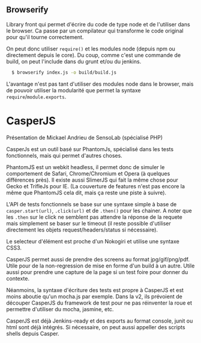 ## Browserify

Library front qui permet d'écrire du code de type node et de l'utiliser dans le
browser. Ca passe par un compilateur qui transforme le code original pour qu'il
tourne correctement.

On peut donc utiliser `require()` et les modules node (depuis npm ou directement
depuis le core). Du coup, comme c'est une commande de build, on peut l'include
dans du grunt et/ou du jenkins.

```sh
  $ browserify index.js -o build/build.js
```

L'avantage n'est pas tant d'utiliser des modules node dans le browser, mais de
pouvoir utiliser la modularité que permet la syntaxe `require`/`module.exports`.

# CasperJS

Présentation de Mickael Andrieu de SensoLab (spécialisé PHP)

CasperJs est un outil basé sur PhantomJs, spécialisé dans les tests
fonctionnels, mais qui permet d'autres choses.

PhantomJS est un webkit headless, il permet donc de simuler le comportement de
Safari, Chrome/Chromium et Opera (à quelques différences près). Il existe aussi
SlimerJS qui fait la même chose pour Gecko et TrifleJs pour IE.
(La couverture de features n'est pas encore la même que PhantomJS cela dit,
mais ça reste une piste à suivre).

L'API de tests fonctionnels se base sur une syntaxe simple à base de
`casper.start(url)`, `.click(url)` et de `.then()` pour les chainer. A noter
que les `.then` sur le click ne semblent pas attendre la réponse de la requete
mais simplement se baser sur le timeout (il reste possible d'utiliser
directement les objets request/headers/status si nécessaire).

Le selecteur d'élément est proche d'un Nokogiri et utilise une syntaxe CSS3.

CasperJS permet aussi de prendre des screens au format jpg/gif/png/pdf. Utile
pour de la non-regression de mise en forme d'un build à un autre. Utile aussi
pour prendre une capture de la page si un test foire pour donner du contexte.

Néanmoins, la syntaxe d'écriture des tests est propre à CasperJS et est moins
aboutie qu'un mocha.js par exemple. Dans la v2, ils prévoient de découper
CasperJS du framework de test pour ne pas réinventer la roue et permettre
d'utiliser du mocha, jasmine, etc.

CasperJS est déjà Jenkins-ready et des exports au format console, junit ou html
sont déjà intégrés. Si nécessaire, on peut aussi appeller des scripts shells
depuis Casper.

